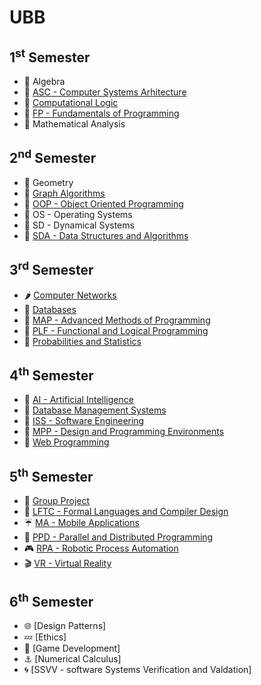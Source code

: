 # UBB

## 1<sup>st</sup> Semester
- :broccoli: Algebra
- :green_apple: [ASC - Computer Systems Arhitecture](1stSemester/ASC)
- :pear: [Computational Logic](1stSemester/Logic)
- :kiwi_fruit: [FP - Fundamentals of Programming](1stSemester/FP)
- :avocado: Mathematical Analysis

## 2<sup>nd</sup> Semester
- :mango: Geometry
- :pineapple: [Graph Algorithms](2ndSemester/Graphs)
- :banana: [OOP - Object Oriented Programming](2ndSemester/OOP)
- :lemon: OS - Operating Systems
- :melon: SD - Dynamical Systems
- :mandarin: [SDA - Data Structures and Algorithms](2ndSemester/SDA)

## 3<sup>rd</sup> Semester
- :hot_pepper: [Computer Networks](3rdSemester/Networks)
- :watermelon: [Databases](3rdSemester/Databases)
- :mushroom: [MAP - Advanced Methods of Programming](3rdSemester/MAP)
- :cherries: [PLF - Functional and Logical Programming](3rdSemester/PLF)
- :strawberry: [Probabilities and Statistics](3rdSemester/ProbabilitiesAndStatistics)

## 4<sup>th</sup> Semester
- :fox_face: [AI - Artificial Intelligence](4thSemester/AI)
- :hedgehog: [Database Management Systems](4thSemester/Databases)
- :tiger: [ISS - Software Engineering](4thSemester/ISS)
- :lion: [MPP - Design and Programming Environments](4thSemester/MPP)
- :horse: [Web Programming](4thSemester/Web)

## 5<sup>th</sup> Semester
- :space_invader: [Group Project](https://github.com/richardtoth603/medical-app-frontend)
- :crystal_ball: [LFTC - Formal Languages and Compiler Design](5thSemester/LFTC)
- :umbrella: [MA - Mobile Applications](5thSemester/MA)
- :grapes: [PPD - Parallel and Distributed Programming](5thSemester/PPD)
- :video_game: [RPA - Robotic Process Automation](5thSemester/RPA)
- :clapper: [VR - Virtual Reality](5thSemester/VR)

## 6<sup>th</sup> Semester
- :globe_with_meridians: [Design Patterns]
- :zzz: [Ethics]
- :gem: [Game Development]
- :anchor: [Numerical Calculus]
- :cyclone: [SSVV - software Systems Verification and Valdation]
